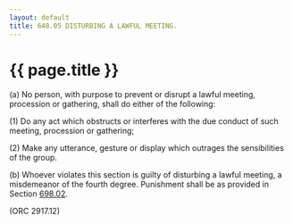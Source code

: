 ```yaml
---
layout: default 
title: 648.05 DISTURBING A LAWFUL MEETING.
---
```


{{ page.title }}
================

​(a) No person, with purpose to prevent or disrupt a lawful meeting,
procession or gathering, shall do either of the following:

​(1) Do any act which obstructs or interferes with the due conduct of
such meeting, procession or gathering;

​(2) Make any utterance, gesture or display which outrages the
sensibilities of the group.

​(b) Whoever violates this section is guilty of disturbing a lawful
meeting, a misdemeanor of the fourth degree. Punishment shall be as
provided in Section [698.02](38e2f631.html).

(ORC 2917.12)
